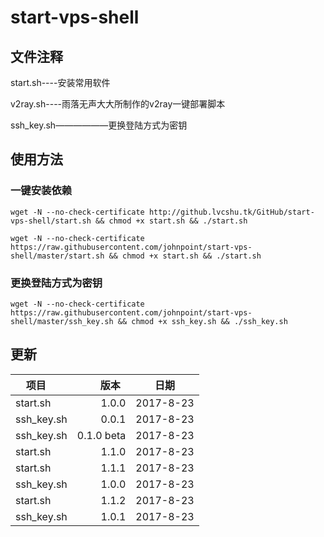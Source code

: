 # start-vps-shell #

## 文件注释 ##

start.sh----安装常用软件

v2ray.sh----雨落无声大大所制作的v2ray一键部署脚本

ssh_key.sh——————更换登陆方式为密钥

## 使用方法 ##

### 一键安装依赖 ###

`wget -N --no-check-certificate http://github.lvcshu.tk/GitHub/start-vps-shell/start.sh && chmod +x start.sh && ./start.sh`

`wget -N --no-check-certificate https://raw.githubusercontent.com/johnpoint/start-vps-shell/master/start.sh && chmod +x start.sh && ./start.sh`

### 更换登陆方式为密钥 ###
`wget -N --no-check-certificate https://raw.githubusercontent.com/johnpoint/start-vps-shell/master/ssh_key.sh && chmod +x ssh_key.sh && ./ssh_key.sh`

## 更新 ##
| 项目      | 版本    |  日期  |
| --------   | -----:   | :----: |
| start.sh   |1.0.0|2017-8-23|
|ssh_key.sh|0.0.1|2017-8-23|
|ssh_key.sh |0.1.0 beta|2017-8-23|
| start.sh   |1.1.0|2017-8-23|
| start.sh   |1.1.1|2017-8-23|
|ssh_key.sh |1.0.0|2017-8-23|
| start.sh   |1.1.2|2017-8-23|
|ssh_key.sh |1.0.1|2017-8-23|
